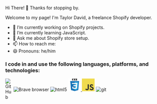 Hi There! 👋 Thanks for stopping by. 

Welcome to my page!
I'm Taylor David, a freelance Shopify developer. 

- 🔭 I’m currently working on Shopify projects.
- 🌱 I’m currently learning JavaScript.
- 💬 Ask me about Shopify store setup. 
- 📫 How to reach me: 
- 😄 Pronouns: he/him

<h3>I code in and use the following languages, platforms, and technologies:</h3>

<img alt="Brave browser" src="https://img.shields.io/badge/-Brave_Browser-FB542B?style=flat-square&logo=brave&logoColor=white" />
<img alt="html5" src="https://img.shields.io/badge/-HTML5-E34F26?style=flat-square&logo=html5&logoColor=white" />
<a href="https://www.w3schools.com/css/" target="_blank"> <img src="https://raw.githubusercontent.com/devicons/devicon/master/icons/css3/css3-original-wordmark.svg" alt="css3" width="40" height="40"/> </a>
<img alt="JS" title="JavaScript" width="40px" src="https://raw.githubusercontent.com/github/explore/master/topics/javascript/javascript.png">
  
<img alt="git" src="https://img.shields.io/badge/-Git-F05032?style=flat-square&logo=git&logoColor=white" />
<img align="left" alt="GitHub" width="26px" src="https://user-images.githubusercontent.com/3369400/139448065-39a229ba-4b06-434b-bc67-616e2ed80c8f.png" />
